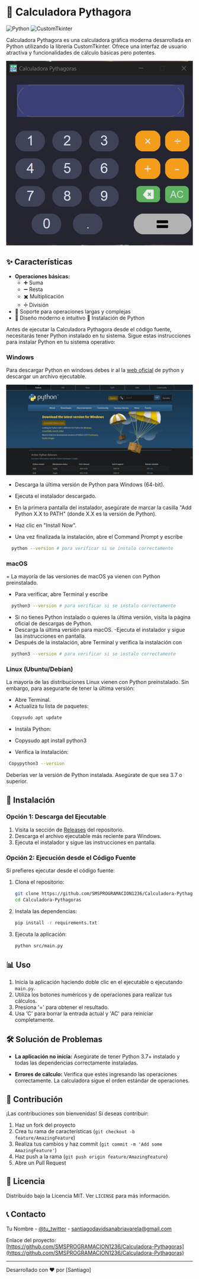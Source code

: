 # 🧮 Calculadora Pythagora

![Python](https://img.shields.io/badge/Python-3776AB?style=for-the-badge&logo=python&logoColor=white)
![CustomTkinter](https://img.shields.io/badge/CustomTkinter-FF6F00?style=for-the-badge&logo=tkinter&logoColor=white)

Calculadora Pythagora es una calculadora gráfica moderna desarrollada en Python utilizando la librería CustomTkinter. Ofrece una interfaz de usuario atractiva y funcionalidades de cálculo básicas pero potentes.



![image alt](https://github.com/SMSPROGRAMACION1236/Calculadora-Pythagoras/blob/e42d9871955d941e97f835f9052794e34e827382/resources/calculator.png?raw=True)

## ✨ Características

- **Operaciones básicas:**
  - ➕ Suma
  - ➖ Resta
  - ✖️ Multiplicación
  - ➗ División
- 🔢 Soporte para operaciones largas y complejas
- 🎨 Diseño moderno e intuitivo
🐍 Instalación de Python

Antes de ejecutar la Calculadora Pythagora desde el código fuente, necesitarás tener Python instalado en tu sistema. Sigue estas instrucciones para instalar Python en tu sistema operativo:

### Windows

Para descargar Python en windows debes ir al la [web oficial](https://www.python.org/downloads/) de python y descargar un archivo ejecutable.

![image alt](https://github.com/SMSPROGRAMACION1236/Calculadora-Pythagoras/blob/68c970f912252946d2316ce5d0fd3531417ea298/resources/python_init.png?raw=True)



- Descarga la última versión de Python para Windows (64-bit).

- Ejecuta el instalador descargado.
- En la primera pantalla del instalador, asegúrate de marcar la casilla "Add Python X.X to PATH" (donde X.X es la versión de Python).

- Haz clic en "Install Now".
- Una vez finalizada la instalación, abre el Command Prompt y escribe 
 ```bash
   python --version # para verificar si se instalo correctamente
   ```


### macOS

= La mayoría de las versiones de macOS ya vienen con Python preinstalado.
-  Para verificar, abre Terminal  y escribe
 ```bash
   python3 --version # para verificar si se instalo correctamente
   ```

- Si no tienes Python instalado o quieres la última versión, visita la página oficial de descargas de Python.
- Descarga la última versión para macOS.
-Ejecuta el instalador y sigue las instrucciones en pantalla.
- Después de la instalación, abre Terminal y verifica la instalación con 
 ```bash
   python3 --version # para verificar si se instalo correctamente
   ```

### Linux (Ubuntu/Debian)
La mayoría de las distribuciones Linux vienen con Python preinstalado. Sin embargo, para asegurarte de tener la última versión:

- Abre Terminal.
- Actualiza tu lista de paquetes:
 ```bash
   Copysudo apt update
   ```



- Instala Python:
- Copysudo apt install python3

- Verifica la instalación:
```bash
 Copypython3 --version
```
Deberías ver la versión de Python instalada. Asegúrate de que sea 3.7 o superior.

## 🚀 Instalación

### Opción 1: Descarga del Ejecutable

1. Visita la sección de [Releases](https://github.com/SMSPROGRAMACION1236/Calculadora-Pythagoras/releases/) del repositorio.
2. Descarga el archivo ejecutable más reciente para Windows.
3. Ejecuta el instalador y sigue las instrucciones en pantalla.

### Opción 2: Ejecución desde el Código Fuente

Si prefieres ejecutar desde el código fuente:

1. Clona el repositorio:
   ```bash
   git clone https://github.com/SMSPROGRAMACION1236/Calculadora-Pythagoras.git
   cd Calculadora-Pythagoras
   ```

2. Instala las dependencias:
   ```bash
   pip install -r requirements.txt
   ```

3. Ejecuta la aplicación:
   ```bash
   python src/main.py
   ```

## 📊 Uso

1. Inicia la aplicación haciendo doble clic en el ejecutable o ejecutando `main.py`.
2. Utiliza los botones numéricos y de operaciones para realizar tus cálculos.
3. Presiona '=' para obtener el resultado.
4. Usa 'C' para borrar la entrada actual y 'AC' para reiniciar completamente.

## 🛠️ Solución de Problemas

- **La aplicación no inicia:**
  Asegúrate de tener Python 3.7+ instalado y todas las dependencias correctamente instaladas.

- **Errores de cálculo:**
  Verifica que estés ingresando las operaciones correctamente. La calculadora sigue el orden estándar de operaciones.

## 🤝 Contribución

¡Las contribuciones son bienvenidas! Si deseas contribuir:

1. Haz un fork del proyecto
2. Crea tu rama de características (`git checkout -b feature/AmazingFeature`)
3. Realiza tus cambios y haz commit (`git commit -m 'Add some AmazingFeature'`)
4. Haz push a la rama (`git push origin feature/AmazingFeature`)
5. Abre un Pull Request

## 📄 Licencia

Distribuido bajo la Licencia MIT. Ver `LICENSE` para más información.

## 📞 Contacto

Tu Nombre - [@tu_twitter](https://twitter.com/tu_twitter) - santiagodavidsanabriavarela@gmail.com

Enlace del proyecto: [https://github.com/SMSPROGRAMACION1236/Calculadora-Pythagoras](https://github.com/SMSPROGRAMACION1236/Calculadora-Pythagoras)

---

Desarrollado con ❤️ por [Santiago]
